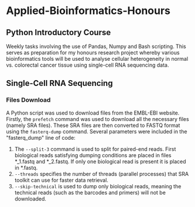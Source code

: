 # Applied-Bioinformatics-Honours

## Python Introductory Course
Weekly tasks involving the use of Pandas, Numpy and Bash scripting. This serves as preparation for my honours research project whereby various bioinformatics tools will be used to analyse cellular heterogeneity in normal vs. colorectal cancer tissue using single-cell RNA sequencing data.

## Single-Cell RNA Sequencing

### Files Download
A Python script was used to download files from the EMBL-EBI website. Firstly, the `prefetch` command was used to download all the necessary files (namely SRA files). These SRA files are then converted to FASTQ format using the `fasterq-dump` command.
Several parameters were included in the "fasterq_dump" line of code:
1) The `--split-3` command is used to split for paired-end reads. First biological reads satisfying dumping conditions are placed in files *_1.fastq and *_2.fastq. If only one biological read is present it is placed in *.fastq.
2) `--threads` specifies the number of threads (parallel processes) that SRA toolkit can use for faster data retrieval.
3) `--skip-technical` is used to dump only biological reads, meaning the technical reads (such as the barcodes and primers) will not be downloaded.
